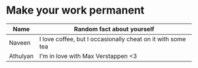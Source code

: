 # Make your work permanent

| Name        | Random fact about yourself     |
|-------------|--------|
| Naveen      | I love coffee, but I occasionally cheat on it with some tea |
| Athulyan    | I'm in love with Max Verstappen <3                          |
